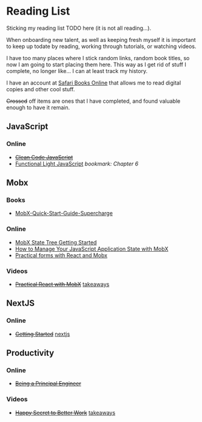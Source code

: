 # Reading List
Sticking my reading list TODO here (it is not all reading...).

When onboarding new talent, as well as keeping fresh myself it is important to keep up todate by reading, working through tutorials, or watching videos.

I have too many places where I stick random links, random book titles, so now I am going to start placing them here.  This way as I get rid of stuff I complete, no longer like... I can at least track my history.

I have an account at [Safari Books Online](https://www.safaribooksonline.com/accounts/login/?next=/register-topics/) that allows me to read digital copies and other cool stuff.

~~Crossed~~ off items are ones that I have completed, and found valuable enough to have it remain. 

## JavaScript

### Online
 * ~~[Clean Code JavaScript](https://github.com/ryanmcdermott/clean-code-javascript)~~
 * [Functional Light JavaScript](https://github.com/getify/Functional-Light-JS) *bookmark: Chapter 6*

## Mobx

### Books
 * [MobX-Quick-Start-Guide-Supercharge](https://www.amazon.com/MobX-Quick-Start-Guide-Supercharge/dp/1789344832/ref=sr_1_1?ie=UTF8&qid=1536328593&sr=8-1&keywords=mobx)

### Online
 * [MobX State Tree Getting Started](https://github.com/mobxjs/mobx-state-tree/blob/master/docs/getting-started.md)
 * [How to Manage Your JavaScript Application State with MobX](https://www.sitepoint.com/manage-javascript-application-state-mobx/)
 * [Practical forms with React and Mobx](https://slides.com/mattruby/practical-forms-with-react-and-mobx#/)

### Videos
 * ~~[Practical React with MobX](https://www.youtube.com/watch?v=XGwuM_u7UeQ)~~ [takeaways](practicalReactWithMobX.md)

## NextJS

### Online
 * ~~[Getting Started](https://nextjs.org/learn/)~~ [nextjs](https://github.com/blakefaris/nextjs)
 
## Productivity

### Online
 * ~~[Being a Principal Engineer](https://blog.dbsmasher.com/2019/01/28/on-being-a-principal-engineer.html)~~

### Videos
 * ~~[Happy Secret to Better Work](https://www.ted.com/talks/shawn_achor_the_happy_secret_to_better_work#t-222635)~~ [takeaways](happySecretToBetterWork.md)



